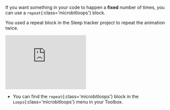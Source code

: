 If you want something in your code to happen a **fixed** number of times, you can use a `repeat`{:class='microbitloops'} block.

You used a repeat block in the Sleep tracker project to repeat the animation twice.

<div style="position:relative;height:calc(100px + 5em);width:100%;overflow:hidden;"><iframe style="position:relative;top:0;left:0;width:50%;height:100%;" src="https://makecode.microbit.org/---codeembed#pub:_aiM1PXVDg0Mb" allowfullscreen="allowfullscreen" frameborder="0" sandbox="allow-scripts allow-same-origin"></iframe></div>

<p>

- You can find the `repeat`{:class='microbitloops'} block in the `Loops`{:class='microbitloops'} menu in your Toolbox.

</p>